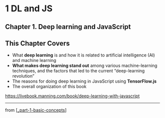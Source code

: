 # 1 DL and JS

## Chapter 1. Deep learning and JavaScript

## This Chapter Covers

- What **deep learning** is and how it is related to artificial intelligence (AI) and machine learning
- **What makes deep learning stand out** among various machine-learning techniques, and the factors that led to the current “deep-learning revolution”
- The reasons for doing deep learning in JavaScript using **TensorFlow.js**
- The overall organization of this book

https://livebook.manning.com/book/deep-learning-with-javascript

---
from [[_part-1-basic-concepts]]

[//begin]: # "Autogenerated link references for markdown compatibility"
[_part-1-basic-concepts]: ../_part-1-basic-concepts.md "Part 1 Basic concepts"
[//end]: # "Autogenerated link references"